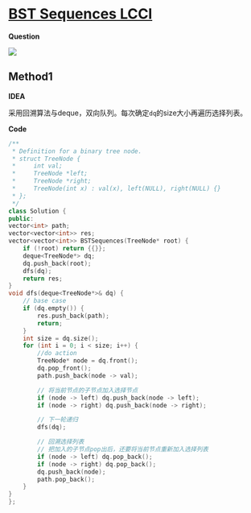 # [BST Sequences LCCI](https://leetcode-cn.com/problems/bst-sequences-lcci/)

**Question**

![](https://i.bmp.ovh/imgs/2021/02/88f994004cb6229b.png)



## Method1

**IDEA**

采用回溯算法与deque，双向队列。每次确定`dq`的size大小再遍历选择列表。



**Code**

```C++
/**
 * Definition for a binary tree node.
 * struct TreeNode {
 *     int val;
 *     TreeNode *left;
 *     TreeNode *right;
 *     TreeNode(int x) : val(x), left(NULL), right(NULL) {}
 * };
 */
class Solution {
public:
vector<int> path;
vector<vector<int>> res;
vector<vector<int>> BSTSequences(TreeNode* root) {
    if (!root) return {{}};
    deque<TreeNode*> dq;
    dq.push_back(root);
    dfs(dq);
    return res;
}
void dfs(deque<TreeNode*>& dq) {
    // base case
    if (dq.empty()) {
        res.push_back(path);
        return;
    }
    int size = dq.size();
    for (int i = 0; i < size; i++) {
        //do action
        TreeNode* node = dq.front();
        dq.pop_front();
        path.push_back(node -> val);

        // 将当前节点的子节点加入选择节点
        if (node -> left) dq.push_back(node -> left);
        if (node -> right) dq.push_back(node -> right);

        // 下一轮递归
        dfs(dq);

        // 回溯选择列表
        // 把加入的子节点pop出后，还要将当前节点重新加入选择列表
        if (node -> left) dq.pop_back();
        if (node -> right) dq.pop_back();
        dq.push_back(node);
        path.pop_back();
    }
}
};
```

